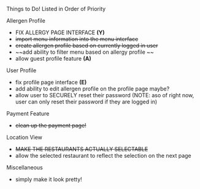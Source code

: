 Things to Do! Listed in Order of Priority

Allergen Profile

- FIX ALLERGY PAGE INTERFACE **(Y)**
- ~~import menu information into the menu interface~~
- ~~create allergen profile based on currently logged in user~~
- ~~add ability to filter menu based on allergy profile ~~
- allow guest profile feature **(A)**

User Profile

- fix profile page interface **(E)**
- add ability to edit allergen profile on the profile page maybe?
- allow user to SECURELY reset their password (NOTE: aso of right now, user can only reset their password if they are logged in)

Payment Feature

- ~~clean up the payment page!~~

Location View

- ~~MAKE THE RESTAURANTS ACTUALLY SELECTABLE~~
- allow the selected restaurant to reflect the selection on the next page

Miscellaneous

- simply make it look pretty!
